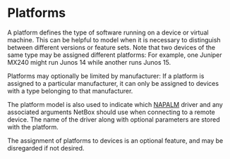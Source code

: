# Platforms

A platform defines the type of software running on a device or virtual machine. This can be helpful to model when it is necessary to distinguish between different versions or feature sets. Note that two devices of the same type may be assigned different platforms: For example, one Juniper MX240 might run Junos 14 while another runs Junos 15.

Platforms may optionally be limited by manufacturer: If a platform is assigned to a particular manufacturer, it can only be assigned to devices with a type belonging to that manufacturer.

The platform model is also used to indicate which [NAPALM](https://github.com/napalm-automation/napalm/) driver and any associated arguments NetBox should use when connecting to a remote device. The name of the driver along with optional parameters are stored with the platform.

The assignment of platforms to devices is an optional feature, and may be disregarded if not desired.
